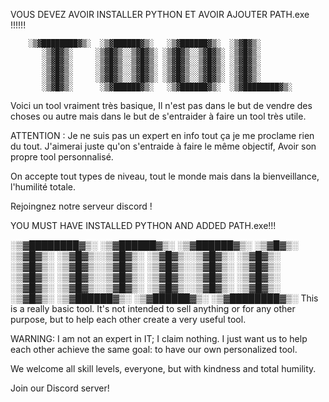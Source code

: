 VOUS DEVEZ AVOIR INSTALLER PYTHON ET AVOIR AJOUTER PATH.exe !!!!!!

        
        ░▒▓████████▓▒░  ░▒▓██████▓▒░   ░▒▓██████▓▒░  ░▒▓█▓▒░              
           ░▒▓█▓▒░     ░▒▓█▓▒░░▒▓█▓▒░ ░▒▓█▓▒░░▒▓█▓▒░ ░▒▓█▓▒░              
           ░▒▓█▓▒░     ░▒▓█▓▒░░▒▓█▓▒░ ░▒▓█▓▒░░▒▓█▓▒░ ░▒▓█▓▒░              
           ░▒▓█▓▒░     ░▒▓█▓▒░░▒▓█▓▒░ ░▒▓█▓▒░░▒▓█▓▒░ ░▒▓█▓▒░              
           ░▒▓█▓▒░     ░▒▓█▓▒░░▒▓█▓▒░ ░▒▓█▓▒░░▒▓█▓▒░ ░▒▓█▓▒░              
           ░▒▓█▓▒░      ░▒▓██████▓▒░   ░▒▓██████▓▒░  ░▒▓████████▓▒░
Voici un tool vraiment très basique, Il n'est pas dans le but de vendre des choses ou autre mais dans le but de s'entraider à faire un tool très utile.

ATTENTION : Je ne suis pas un expert en info tout ça je me proclame rien du tout. J'aimerai juste qu'on s'entraide à faire le même objectif, Avoir son propre tool personnalisé.

On accepte tout types de niveau, tout le monde mais dans la bienveillance, l'humilité totale.

Rejoingnez notre serveur discord !



YOU MUST HAVE INSTALLED PYTHON AND ADDED PATH.exe!!!


░▒▓████████▓▒░  ░▒▓██████▓▒░   ░▒▓██████▓▒░  ░▒▓█▓▒░              
   ░▒▓█▓▒░     ░▒▓█▓▒░░▒▓█▓▒░ ░▒▓█▓▒░░▒▓█▓▒░ ░▒▓█▓▒░              
   ░▒▓█▓▒░     ░▒▓█▓▒░░▒▓█▓▒░ ░▒▓█▓▒░░▒▓█▓▒░ ░▒▓█▓▒░              
   ░▒▓█▓▒░     ░▒▓█▓▒░░▒▓█▓▒░ ░▒▓█▓▒░░▒▓█▓▒░ ░▒▓█▓▒░              
   ░▒▓█▓▒░     ░▒▓█▓▒░░▒▓█▓▒░ ░▒▓█▓▒░░▒▓█▓▒░ ░▒▓█▓▒░              
   ░▒▓█▓▒░      ░▒▓██████▓▒░   ░▒▓██████▓▒░  ░▒▓████████▓▒░
This is a really basic tool. It's not intended to sell anything or for any other purpose, but to help each other create a very useful tool.

WARNING: I am not an expert in IT; I claim nothing. I just want us to help each other achieve the same goal: to have our own personalized tool.

We welcome all skill levels, everyone, but with kindness and total humility.

Join our Discord server!
